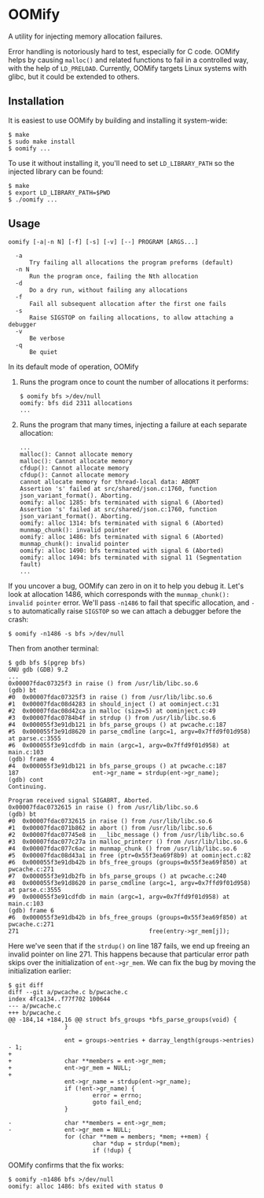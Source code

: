 OOMify
======

A utility for injecting memory allocation failures.

Error handling is notoriously hard to test, especially for C code.
OOMify helps by causing `malloc()` and related functions to fail in a controlled way, with the help of `LD_PRELOAD`.
Currently, OOMify targets Linux systems with glibc, but it could be extended to others.


Installation
------------

It is easiest to use OOMify by building and installing it system-wide:

    $ make
    $ sudo make install
    $ oomify ...

To use it without installing it, you'll need to set `LD_LIBRARY_PATH` so the injected library can be found:

    $ make
    $ export LD_LIBRARY_PATH=$PWD
    $ ./oomify ...


Usage
-----

    oomify [-a|-n N] [-f] [-s] [-v] [--] PROGRAM [ARGS...]

      -a
          Try failing all allocations the program preforms (default)
      -n N
          Run the program once, failing the Nth allocation
      -d
          Do a dry run, without failing any allocations
      -f
          Fail all subsequent allocation after the first one fails
      -s
          Raise SIGSTOP on failing allocations, to allow attaching a debugger
      -v
          Be verbose
      -q
          Be quiet

In its default mode of operation, OOMify

1. Runs the program once to count the number of allocations it performs:

       $ oomify bfs >/dev/null
       oomify: bfs did 2311 allocations
       ...

2. Runs the program that many times, injecting a failure at each separate allocation:

       ...
       malloc(): Cannot allocate memory
       malloc(): Cannot allocate memory
       cfdup(): Cannot allocate memory
       cfdup(): Cannot allocate memory
       cannot allocate memory for thread-local data: ABORT
       Assertion 's' failed at src/shared/json.c:1760, function json_variant_format(). Aborting.
       oomify: alloc 1285: bfs terminated with signal 6 (Aborted)
       Assertion 's' failed at src/shared/json.c:1760, function json_variant_format(). Aborting.
       oomify: alloc 1314: bfs terminated with signal 6 (Aborted)
       munmap_chunk(): invalid pointer
       oomify: alloc 1486: bfs terminated with signal 6 (Aborted)
       munmap_chunk(): invalid pointer
       oomify: alloc 1490: bfs terminated with signal 6 (Aborted)
       oomify: alloc 1494: bfs terminated with signal 11 (Segmentation fault)
       ...

If you uncover a bug, OOMify can zero in on it to help you debug it.
Let's look at allocation 1486, which corresponds with the `munmap_chunk(): invalid pointer` error.
We'll pass `-n1486` to fail that specific allocation, and `-s` to automatically raise `SIGSTOP` so we can attach a debugger before the crash:

    $ oomify -n1486 -s bfs >/dev/null

Then from another terminal:

    $ gdb bfs $(pgrep bfs)
    GNU gdb (GDB) 9.2
    ...
    0x00007fdac07325f3 in raise () from /usr/lib/libc.so.6
    (gdb) bt
    #0  0x00007fdac07325f3 in raise () from /usr/lib/libc.so.6
    #1  0x00007fdac08d4283 in should_inject () at oominject.c:31
    #2  0x00007fdac08d42ca in malloc (size=5) at oominject.c:49
    #3  0x00007fdac0784b4f in strdup () from /usr/lib/libc.so.6
    #4  0x000055f3e91db121 in bfs_parse_groups () at pwcache.c:187
    #5  0x000055f3e91d8620 in parse_cmdline (argc=1, argv=0x7ffd9f01d958) at parse.c:3555
    #6  0x000055f3e91cdfdb in main (argc=1, argv=0x7ffd9f01d958) at main.c:103
    (gdb) frame 4
    #4  0x000055f3e91db121 in bfs_parse_groups () at pwcache.c:187
    187                     ent->gr_name = strdup(ent->gr_name);
    (gdb) cont
    Continuing.

    Program received signal SIGABRT, Aborted.
    0x00007fdac0732615 in raise () from /usr/lib/libc.so.6
    (gdb) bt
    #0  0x00007fdac0732615 in raise () from /usr/lib/libc.so.6
    #1  0x00007fdac071b862 in abort () from /usr/lib/libc.so.6
    #2  0x00007fdac07745e8 in __libc_message () from /usr/lib/libc.so.6
    #3  0x00007fdac077c27a in malloc_printerr () from /usr/lib/libc.so.6
    #4  0x00007fdac077c6ac in munmap_chunk () from /usr/lib/libc.so.6
    #5  0x00007fdac08d43a1 in free (ptr=0x55f3ea69f8b9) at oominject.c:82
    #6  0x000055f3e91db42b in bfs_free_groups (groups=0x55f3ea69f850) at pwcache.c:271
    #7  0x000055f3e91db2fb in bfs_parse_groups () at pwcache.c:240
    #8  0x000055f3e91d8620 in parse_cmdline (argc=1, argv=0x7ffd9f01d958) at parse.c:3555
    #9  0x000055f3e91cdfdb in main (argc=1, argv=0x7ffd9f01d958) at main.c:103
    (gdb) frame 6
    #6  0x000055f3e91db42b in bfs_free_groups (groups=0x55f3ea69f850) at pwcache.c:271
    271                                     free(entry->gr_mem[j]);

Here we've seen that if the `strdup()` on line 187 fails, we end up freeing an invalid pointer on line 271.
This happens because that particular error path skips over the initialization of `ent->gr_mem`.
We can fix the bug by moving the initialization earlier:

    $ git diff
    diff --git a/pwcache.c b/pwcache.c
    index 4fca134..f77f702 100644
    --- a/pwcache.c
    +++ b/pwcache.c
    @@ -184,14 +184,16 @@ struct bfs_groups *bfs_parse_groups(void) {
                    }

                    ent = groups->entries + darray_length(groups->entries) - 1;
    +
    +               char **members = ent->gr_mem;
    +               ent->gr_mem = NULL;
    +
                    ent->gr_name = strdup(ent->gr_name);
                    if (!ent->gr_name) {
                            error = errno;
                            goto fail_end;
                    }

    -               char **members = ent->gr_mem;
    -               ent->gr_mem = NULL;
                    for (char **mem = members; *mem; ++mem) {
                            char *dup = strdup(*mem);
                            if (!dup) {

OOMify confirms that the fix works:

    $ oomify -n1486 bfs >/dev/null
    oomify: alloc 1486: bfs exited with status 0
